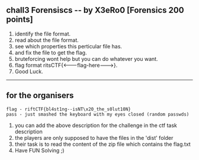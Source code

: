 ## chall3 Forensiscs -- by X3eRo0 [Forensics 200 points]

1. identify the file format.
2. read about the file format.
3. see which properties this perticular file has.
4. and fix the file to get the flag.
5. bruteforcing wont help but you can do whatever you want.
6. flag format ritsCTF{<---flag-here--->}.
7. Good Luck. 

---
## for the organisers

```
flag - riftCTF{bl4st1ng--isNT\x20_the_s0lut10N}
pass - just smashed the keyboard with my eyes closed (random passwds)
```

1. you can add the above description for the challenge in the ctf task description
2. the players are only supposed to have the files in the 'dist' folder
3. their task is to read the content of the zip file which contains the flag.txt
4. Have FUN Solving ;)